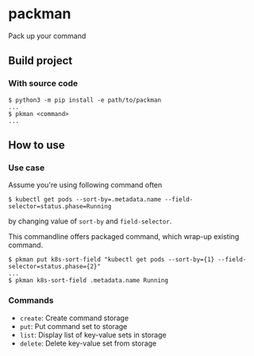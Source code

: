 # packman
Pack up your command


## Build project

### With source code
```
$ python3 -m pip install -e path/to/packman
...
$ pkman <command>
...
```


## How to use
### Use case
Assume you're using following command often

```
$ kubectl get pods --sort-by=.metadata.name --field-selector=status.phase=Running
```
by changing value of `sort-by` and `field-selector`.

This commandline offers packaged command, which wrap-up existing command.

```
$ pkman put k8s-sort-field "kubectl get pods --sort-by={1} --field-selector=status.phase={2}"
...
$ pkman k8s-sort-field .metadata.name Running

```

### Commands
- `create`: Create command storage
- `put`: Put command set to storage
- `list`: Display list of key-value sets in storage
- `delete`: Delete key-value set from storage


